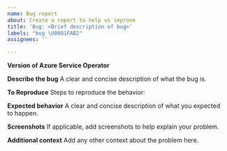 ```yaml
---
name: Bug report
about: Create a report to help us improve
title: 'Bug: <Brief description of bug>'
labels: "bug \U0001FAB2"
assignees: ''

---
```


**Version of Azure Service Operator**
<!--- 
The version of the operator pod. 
Assuming your ASO is deployed in the default namespace, you can get this version from the container image which the controller is running.
Use one of the following commands:
ASO V1: `kubectl get deployment -n azureoperator-system azureoperator-controller-manager -o wide` and share the image being used by the manager container.
ASO V2: `kubectl get deployment -n azureserviceoperator-system azureserviceoperator-controller-manager -o wide` and share the image being used by the manager container.   
-->

**Describe the bug**
A clear and concise description of what the bug is.

**To Reproduce**
Steps to reproduce the behavior:
<Fill in the steps>

**Expected behavior**
A clear and concise description of what you expected to happen.

**Screenshots**
If applicable, add screenshots to help explain your problem.

**Additional context**
Add any other context about the problem here.
